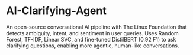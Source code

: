 # AI-Clarifying-Agent
An open-source conversational AI pipeline with The Linux Foundation that detects ambiguity, intent, and sentiment in user queries. Uses Random Forest, TF-IDF, Linear SVC, and fine-tuned DistilBERT (0.92 F1) to ask clarifying questions, enabling more agentic, human-like conversations.
